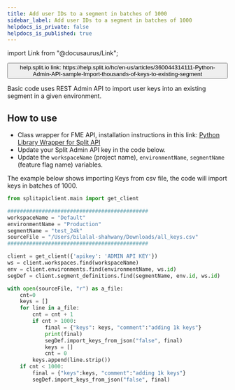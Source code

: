 ```yaml
---
title: Add user IDs to a segment in batches of 1000
sidebar_label: Add user IDs to a segment in batches of 1000
helpdocs_is_private: false
helpdocs_is_published: true
---
```


import Link from "@docusaurus/Link";

<p>
  <button style={{borderRadius:'8px', border:'1px', fontFamily:'Courier New', fontWeight:'800', textAlign:'left'}}> help.split.io link: https://help.split.io/hc/en-us/articles/360044314111-Python-Admin-API-sample-Import-thousands-of-keys-to-existing-segment </button>
</p>

Basic code uses REST Admin API to import user keys into an existing segment in a given environment.

## How to use

 - Class wrapper for FME API, installation instructions in this link: [Python Library Wrapper for Split API](https://help.split.io/hc/en-us/articles/4412331052685)
 - Update your Split Admin API key in the code below.
 - Update the `workspaceName` (project name), `environmentName`, `segmentName` (feature flag name) variables.

The example below shows importing Keys from csv file, the code will import keys in batches of 1000.

```python
from splitapiclient.main import get_client

#############################################
workspaceName = "Default"
environmentName = "Production"
segmentName = "test_24k"
sourceFile = "/Users/bilalal-shahwany/Downloads/all_keys.csv"
#############################################

client = get_client({'apikey': 'ADMIN API KEY'})
ws = client.workspaces.find(workspaceName)
env = client.environments.find(environmentName, ws.id)
segDef = client.segment_definitions.find(segmentName, env.id, ws.id)

with open(sourceFile, "r") as a_file:
    cnt=0
    keys = []
    for line in a_file:
        cnt = cnt + 1
        if cnt > 1000:
            final = {"keys": keys, "comment":"adding 1k keys"}
            print(final)
            segDef.import_keys_from_json("false", final)
            keys = []
            cnt = 0
        keys.append(line.strip())
    if cnt < 1000:
        final = {"keys":keys, "comment":"adding 1k keys"}
        segDef.import_keys_from_json("false", final)
```